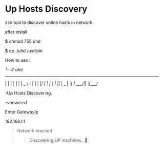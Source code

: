 # Up Hosts Discovery
zsh tool to discover online hosts in network

after install

$ chmod 755 uhd

$ cp ./uhd /usr/bin

How to use :


└─# uhd                                                                   
 _   _ _   _ ____  
| | | | | | |  _ \ 
| | | | |_| | | | |
| |_| |  _  | |_| |
 \___/|_| |_|____/ 
                   
-Up Hosts Discovering. 

-version:v1  

Enter GatewayIp

192.168.1.1

>Network reached 

>>Discovering UP machines...🦅





